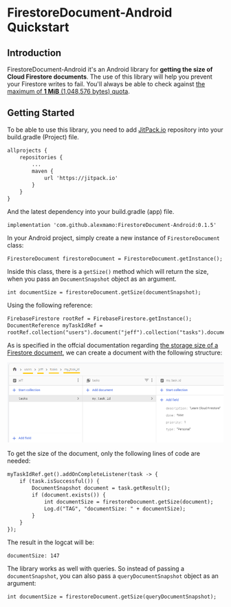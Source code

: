 # FirestoreDocument-Android Quickstart

## Introduction

FirestoreDocument-Android it's an Android library for **getting the size of Cloud Firestore documents**. The use of this library will help you prevent your Firestore writes to fail. You'll always be able to check against [the maximum of **1 MiB** (1,048,576 bytes) quota](https://firebase.google.com/docs/firestore/quotas#collections_documents_and_fields).

## Getting Started

To be able to use this library, you need to add [JitPack.io](https://jitpack.io/) repository into your build.gradle (Project) file.

    allprojects {
        repositories {
            ...
            maven {
                url 'https://jitpack.io'
            }
        }
    }

And the latest dependency into your build.gradle (app) file.

    implementation 'com.github.alexmamo:FirestoreDocument-Android:0.1.5'
    
In your Android project, simply create a new instance of `FirestoreDocument` class:

    FirestoreDocument firestoreDocument = FirestoreDocument.getInstance();
    
Inside this class, there is a `getSize()` method which will return the size, when you pass an `DocumentSnapshot` object as an argument.

    int documentSize = firestoreDocument.getSize(documentSnapshot);
    
Using the following reference:

    FirebaseFirestore rootRef = FirebaseFirestore.getInstance();
    DocumentReference myTaskIdRef = rootRef.collection("users").document("jeff").collection("tasks").document("my_task_id");
    
As is specified in the offcial documentation regarding [the storage size of a Firestore document](https://firebase.google.com/docs/firestore/storage-size), we can create a document with the following structure:

![Document Structure](doc_structure.png)

To get the size of the document, only the following lines of code are needed:

    myTaskIdRef.get().addOnCompleteListener(task -> {
        if (task.isSuccessful()) {
            DocumentSnapshot document = task.getResult();
            if (document.exists()) {
                int documentSize = firestoreDocument.getSize(document);
                Log.d("TAG", "documentSize: " + documentSize);
            }
        }
    });
    
The result in the logcat will be:

    documentSize: 147
    
The library works as well with queries. So instead of passing a `documentSnapshot`, you can also pass a `queryDocumentSnapshot` object as an argument:

    int documentSize = firestoreDocument.getSize(queryDocumentSnapshot);
